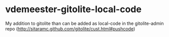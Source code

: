 vdemeester-gitolite-local-code
==============================

My addition to gitolite than can be added as local-code in the gitolite-admin repo (http://sitaramc.github.com/gitolite/cust.html#pushcode)